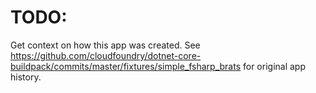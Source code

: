 # TODO:
Get context on how this app was created. See
https://github.com/cloudfoundry/dotnet-core-buildpack/commits/master/fixtures/simple_fsharp_brats
for original app history.

